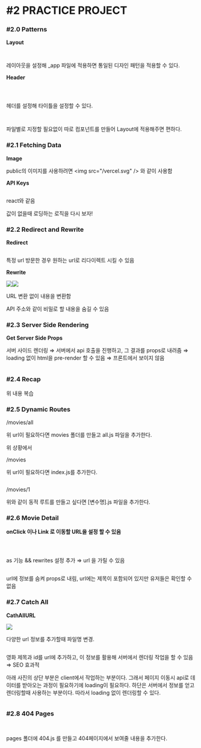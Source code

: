 # #2 PRACTICE PROJECT

### **#2.0 Patterns**

**Layout**

<figure><img src="../../../.gitbook/assets/image (49).png" alt=""><figcaption></figcaption></figure>

<figure><img src="../../../.gitbook/assets/image (9) (1) (1) (1).png" alt=""><figcaption></figcaption></figure>

레이아웃을 설정해 \_app 파일에 적용하면 통일된 디자인 패턴을 적용할 수 있다.



**Header**

<figure><img src="../../../.gitbook/assets/image (54).png" alt=""><figcaption></figcaption></figure>

<figure><img src="../../../.gitbook/assets/image (78).png" alt=""><figcaption></figcaption></figure>

<figure><img src="../../../.gitbook/assets/image (63) (1).png" alt=""><figcaption></figcaption></figure>

헤더를 설정해 타이틀을 설정할 수 있다.

<figure><img src="../../../.gitbook/assets/image (62).png" alt=""><figcaption></figcaption></figure>

<figure><img src="../../../.gitbook/assets/image (13) (1).png" alt=""><figcaption></figcaption></figure>

파일별로 지정할 필요없이 따로 컴포넌트를 만들어 Layout에 적용해주면 편하다.



### **#2.1 Fetching Data**

**Image**

public의 이미지를 사용하려면 \<img src="/vercel.svg" /> 와 같이 사용함



**API Keys**

<figure><img src="../../../.gitbook/assets/image (72).png" alt=""><figcaption></figcaption></figure>

react와 같음

값이 없을때 로딩하는 로직을 다시 보자!



### **#2.2 Redirect and Rewrite**

**Redirect**

<figure><img src="../../../.gitbook/assets/image (3) (1) (1) (1) (1) (1) (1).png" alt=""><figcaption></figcaption></figure>

특정 url 방문한 경우 원하는 url로 리다이렉트 시킬 수 있음

**Rewrite**

![](<../../../.gitbook/assets/image (73) (1).png>)![](<../../../.gitbook/assets/image (101).png>)

URL 변환 없이 내용을 변환함

API 주소와 같이 비밀로 할 내용을 숨길 수 있음



### **#2.3 Server Side Rendering**

**Get Server Side Props**

서버 사이드 렌더링 ⇒ 서버에서 api 호출을 진행하고, 그 결과를 props로 내려줌 ⇒ loading 없이 html을 pre-render 할 수 있음 ⇒ 프론트에서 보이지 않음

<figure><img src="../../../.gitbook/assets/image (50).png" alt=""><figcaption></figcaption></figure>



### **#2.4 Recap**

위 내용 복습



### **#2.5 Dynamic Routes**

/movies/all

위 url이 필요하다면 movies 폴더를 만들고 all.js 파일을 추가한다.

위 상황에서

/movies

위 url이 필요하다면 index.js를 추가한다.

<figure><img src="../../../.gitbook/assets/image (38).png" alt=""><figcaption></figcaption></figure>

/movies/1

위와 같이 동적 루트를 만들고 싶다면 \[변수명].js 파일을 추가한다.



### **#2.6 Movie Detail**

**onClick 이나 Link 로 이동할 URL을 설정 할 수 있음**

<figure><img src="../../../.gitbook/assets/image (103).png" alt=""><figcaption></figcaption></figure>

<figure><img src="../../../.gitbook/assets/image (82).png" alt=""><figcaption></figcaption></figure>

<figure><img src="../../../.gitbook/assets/image (80).png" alt=""><figcaption></figcaption></figure>

as 기능 && rewrites 설정 추가 ⇒ url 을 가릴 수 있음

<figure><img src="../../../.gitbook/assets/image (75).png" alt=""><figcaption></figcaption></figure>

url에 정보를 숨켜 props로 내림, url에는 제목이 포함되어 있지만 유저들은 확인할 수 없음



### **#2.7 Catch All**

**CathAllURL**

![](<../../../.gitbook/assets/image (64).png>)

다양한 url 정보를 추가할때 파일명 변경.

<figure><img src="../../../.gitbook/assets/image (35) (1).png" alt=""><figcaption></figcaption></figure>

영화 제목과 id를 url에 추가하고, 이 정보를 활용해 서버에서 렌더링 작업을 할 수 있음 ⇒ SEO 효과적

아래 사진의 상단 부분은 client에서 작업하는 부분이다. 그래서 페이지 이동시 api로 데이터를 받아오는 과정이 필요하기에 loading이 필요하다. 하단은 서버에서 정보를 얻고 렌더링할때 사용하는 부분이다. 따라서 loading 없이 렌더링할 수 있다.

<figure><img src="../../../.gitbook/assets/image (41).png" alt=""><figcaption></figcaption></figure>



### **#2.8 404 Pages**

<figure><img src="../../../.gitbook/assets/image (5) (1) (1) (1) (1).png" alt=""><figcaption></figcaption></figure>

<figure><img src="../../../.gitbook/assets/image (91).png" alt=""><figcaption></figcaption></figure>

pages 폴더에 404.js 를 만들고 404페이지에서 보여줄 내용을 추가한다.
